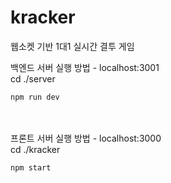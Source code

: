 # kracker
웹소켓 기반 1대1 실시간 결투 게임

백엔드 서버 실행 방법 - localhost:3001
<br/>
cd ./server
<br/>

```
npm run dev
```
<br/>
<br/>
프론트 서버 실행 방법 - localhost:3000
<br/>
cd ./kracker
<br/>

```
npm start
```
